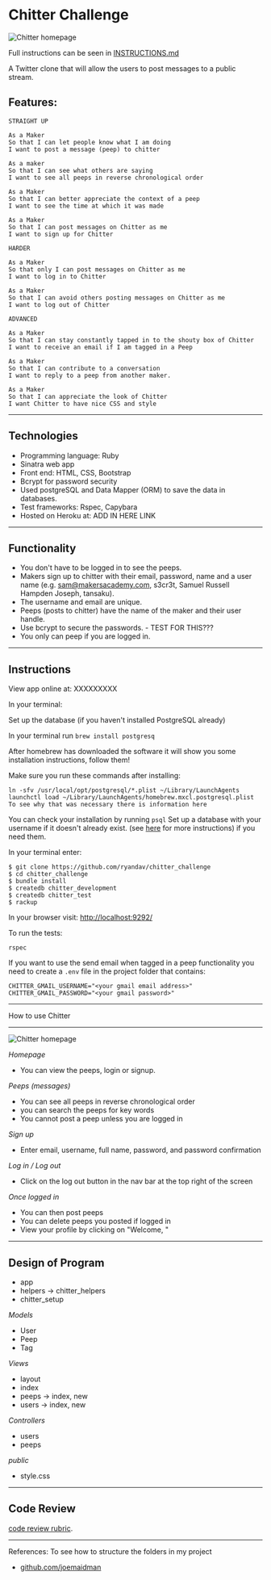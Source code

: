 Chitter Challenge
=================

![Chitter homepage](http://i.imgur.com/UXS0FVc.png)

Full instructions can be seen in [INSTRUCTIONS.md](INSTRUCTIONS.md)

A Twitter clone that will allow the users to post messages to a public stream.

Features:
-------

```
STRAIGHT UP

As a Maker
So that I can let people know what I am doing  
I want to post a message (peep) to chitter

As a maker
So that I can see what others are saying  
I want to see all peeps in reverse chronological order

As a Maker
So that I can better appreciate the context of a peep
I want to see the time at which it was made

As a Maker
So that I can post messages on Chitter as me
I want to sign up for Chitter

HARDER

As a Maker
So that only I can post messages on Chitter as me
I want to log in to Chitter

As a Maker
So that I can avoid others posting messages on Chitter as me
I want to log out of Chitter

ADVANCED

As a Maker
So that I can stay constantly tapped in to the shouty box of Chitter
I want to receive an email if I am tagged in a Peep

As a Maker
So that I can contribute to a conversation
I want to reply to a peep from another maker.

As a Maker
So that I can appreciate the look of Chitter
I want Chitter to have nice CSS and style
```

---

Technologies
----

* Programming language: Ruby
* Sinatra web app
* Front end: HTML, CSS, Bootstrap
* Bcrypt for password security
* Used postgreSQL and Data Mapper (ORM) to save the data in databases.
* Test frameworks: Rspec, Capybara
* Hosted on Heroku at: ADD IN HERE LINK

-----

Functionality
------
* You don't have to be logged in to see the peeps.
* Makers sign up to chitter with their email, password, name and a user name (e.g. sam@makersacademy.com, s3cr3t, Samuel Russell Hampden Joseph, tansaku).
* The username and email are unique.
* Peeps (posts to chitter) have the name of the maker and their user handle.
* Use bcrypt to secure the passwords. - TEST FOR THIS???
* You only can peep if you are logged in.

---

Instructions
---
View app online at: XXXXXXXXX

In your terminal:

Set up the database (if you haven't installed PostgreSQL already)

In your terminal run `brew install postgresq`

After homebrew has downloaded the software it will show you some installation instructions, follow them!

Make sure you run these commands after installing:
```terminal
ln -sfv /usr/local/opt/postgresql/*.plist ~/Library/LaunchAgents
launchctl load ~/Library/LaunchAgents/homebrew.mxcl.postgresql.plist
To see why that was necessary there is information here
```

You can check your installation by running `psql`
Set up a database with your username if it doesn't already exist. (see [here](https://github.com/ryandav/course/blob/master/bookmark_manager/walkthroughs/03_mac.md) for more instructions) if you need them.

In your terminal enter:

```
$ git clone https://github.com/ryandav/chitter_challenge
$ cd chitter_challenge
$ bundle install
$ createdb chitter_development
$ createdb chitter_test
$ rackup
```
In your browser visit: [http://localhost:9292/](http://localhost:9292/)

To run the tests:
```tests
rspec
```

If you want to use the send email when tagged in a peep functionality you need to create a `.env` file in the project folder that contains:
```
CHITTER_GMAIL_USERNAME="<your gmail email address>"
CHITTER_GMAIL_PASSWORD="<your gmail password>"
```

---

How to use Chitter

---

![Chitter homepage](http://i.imgur.com/UXS0FVc.png)

*Homepage*
- You can view the peeps, login or signup.

*Peeps (messages)*
- You can see all peeps in reverse chronological order
- you can search the peeps for key words
- You cannot post a peep unless you are logged in

*Sign up*
- Enter email, username, full name, password, and password confirmation

*Log in / Log out*
- Click on the log out button in the nav bar at the top right of the screen

*Once logged in*
- You can then post peeps
- You can delete peeps you posted if logged in
- View your profile by clicking on "Welcome, <Username>"

---

Design of Program
----

- app
- helpers -> chitter_helpers
- chitter_setup

*Models*
- User
- Peep
- Tag

*Views*
- layout
- index
- peeps -> index, new
- users -> index, new

*Controllers*
- users
- peeps

*public*
- style.css

----

Code Review
-----------

[code review rubric](docs/review.md).  

----

References:
To see how to structure the folders in my project
- [github.com/joemaidman](https://github.com/joemaidman/chitter-challenge)
